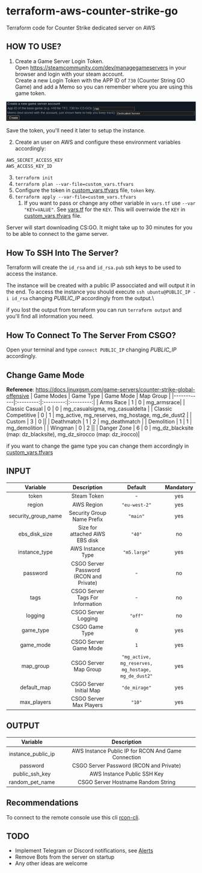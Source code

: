 # terraform-aws-counter-strike-go

Terraform code for Counter Strike dedicated server on AWS

## HOW TO USE?

1. Create a Game Server Login Token.\
Open https://steamcommunity.com/dev/managegameservers in your browser and login with your steam account.\
Create a new Login Token with the APP ID of `730` (Counter String GO Game) and add a Memo so you can remember
where you are using this game token.

![steam token](steam_token.png "Token")

Save the token, you'll need it later to setup the instance.

2. Create an user on AWS and configure these environment variables accordingly:
```
AWS_SECRET_ACCESS_KEY
AWS_ACCESS_KEY_ID
```

3. `terraform init`
4. `terraform plan --var-file=custom_vars.tfvars`
4. Configure the token in [custom_vars.tfvars](./custo_vars.tfvars) file, `token` key.
5. `terraform apply --var-file=custom_vars.tfvars`
   1. If you want to pass or change any other variable in `vars.tf` use `--var "KEY=VALUE"`. See [vars.tf](./vars.tf) for the `KEY`. This will overrwide the `KEY` in [custom_vars.tfvars](./custo_vars.tfvars) file.

Server will start downloading CS:GO. It might take up to 30 minutes for you to be able to connect to the game server.

## How To SSH Into The Server?
Terraform will create the `id_rsa` and `id_rsa.pub` ssh keys to be used to access the instance.

The instance will be created with a public IP assocciated and will output it in the end. To access the instance
you should execute `ssh ubuntu@PUBLIC_IP -i id_rsa` changing *PUBLIC_IP* accordingly from the output.\

if you lost the output from terraform you can run `terraform output` and you'll find all information you need.

## How To Connect To The Server From CSGO?
Open your terminal and type `connect PUBLIC_IP` changing *PUBLIC_IP* accordingly.

## Change Game Mode
**Reference**: https://docs.linuxgsm.com/game-servers/counter-strike-global-offensive
| Game Modes | Game Type | Game Mode | Map Group |
|------------|:---------:|:---------:|:---------:|
| Arms Race  | 1 | 0 | mg_armsrace|
| Classic Casual | 0 | 0 | mg_casualsigma, mg_casualdelta |
| Classic Competitive | 0 | 1 | mg_active, mg_reserves, mg_hostage, mg_de_dust2 |
| Custom | 3 | 0 ||
| Deathmatch | 1 | 2 | mg_deathmatch |
| Demolition | 1 | 1 | mg_demolition |
| Wingman | 0 | 2 ||
| Danger Zone | 6 | 0 | mg_dz_blacksite (map: dz_blacksite), mg_dz_sirocco (map: dz_irocco)|

if you want to change the game type you can change them accordingly in [custom_vars.tfvars](./custom_vars.tfvars)

## INPUT
| Variable | Description | Default | Mandatory |
|:-:|:-:|:-:|:-:|
| token | Steam Token | - | yes |
| region | AWS Region | `"eu-west-2"` | yes |
| security_group_name | Security Group Name Prefix | `"main"` | yes |
| ebs_disk_size | Size for attached AWS EBS disk | `"40"` | no |
| instance_type | AWS Instance Type | `"m5.large"` | yes |
| password | CSGO Server Password (RCON and Private) | - | no |
| tags | CSGO Server Tags For Information | - | no |
| logging | CSGO Server Logging | `"off"` | no |
| game_type | CSGO Game Type | `0` | yes |
| game_mode | CSGO Server Game Mode | `1` | yes |
| map_group | CSGO Server Map Group | `"mg_active, mg_reserves, mg_hostage, mg_de_dust2"` | yes |
| default_map | CSGO Server Initial Map | `"de_mirage"` | yes |
| max_players | CSGO Server Max Players | `"10"` | yes |

## OUTPUT
| Variable | Description |
|:-:|:-:|
| instance_public_ip | AWS Instance Public IP for RCON And Game Connection |
| password | CSGO Server Password (RCON and Private) |
| public_ssh_key | AWS Instance Public SSH Key |
| random_pet_name | CSGO Server Hostname Random String |


## Recommendations
To connect to the remote console use this cli [rcon-cli](https://github.com/itzg/rcon-cli).

## TODO
- Implement Telegram or Discord notifications, see [Alerts](https://docs.linuxgsm.com/alerts)
- Remove Bots from the server on startup
- Any other ideas are welcome

